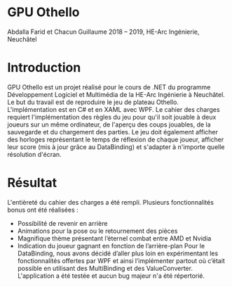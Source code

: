 # GPU Othello
Abdalla Farid et Chacun Guillaume
2018 – 2019, HE-Arc Ingénierie, Neuchâtel

# Introduction
GPU Othello est un projet réalisé pour le cours de .NET du programme Développement Logiciel et Multimédia de la HE-Arc Ingénierie à Neuchâtel. Le but du travail est de reproduire le jeu de plateau Othello. L'implémentation est en C# et en XAML avec WPF. Le cahier des charges requiert l'implémentation des règles du jeu pour qu'il soit jouable à deux joueurs sur un même ordinateur, de l'aperçu des coups jouables, de la sauvegarde et du chargement des parties. Le jeu doit également afficher des horloges représentant le temps de réflexion de chaque joueur, afficher leur score (mis à jour grâce au DataBinding) et s'adapter à n'importe quelle résolution d'écran.

 
# Résultat
L'entièreté du cahier des charges a été rempli. Plusieurs fonctionnalités bonus ont été réalisées :
-	Possibilité de revenir en arrière
-	Animations pour la pose ou le retournement des pièces
-	Magnifique thème présentant l’éternel combat entre AMD et Nvidia
-	Indication du joueur gagnant en fonction de l’arrière-plan
Pour le DataBinding, nous avons décidé d’aller plus loin en expérimentant les fonctionnalités offertes par WPF et ainsi l’implémenter partout où c’était possible en utilisant des MultiBinding et des ValueConverter.
L'application a été testée et aucun bug majeur n'a été répertorié.
